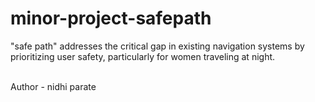 # minor-project-safepath
<p>"safe path" addresses the critical gap in existing navigation systems by prioritizing user safety,  particularly for women traveling at night.</p> <br>
Author - nidhi parate 

